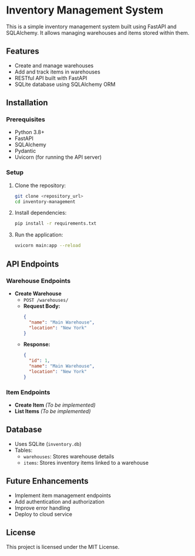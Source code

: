 # Inventory Management System

This is a simple inventory management system built using FastAPI and SQLAlchemy. It allows managing warehouses and items stored within them.

## Features
- Create and manage warehouses
- Add and track items in warehouses
- RESTful API built with FastAPI
- SQLite database using SQLAlchemy ORM

## Installation

### Prerequisites
- Python 3.8+
- FastAPI
- SQLAlchemy
- Pydantic
- Uvicorn (for running the API server)

### Setup
1. Clone the repository:
   ```sh
   git clone <repository_url>
   cd inventory-management
   ```
2. Install dependencies:
   ```sh
   pip install -r requirements.txt
   ```
3. Run the application:
   ```sh
   uvicorn main:app --reload
   ```

## API Endpoints

### Warehouse Endpoints
- **Create Warehouse**
  - `POST /warehouses/`
  - **Request Body:**
    ```json
    {
      "name": "Main Warehouse",
      "location": "New York"
    }
    ```
  - **Response:**
    ```json
    {
      "id": 1,
      "name": "Main Warehouse",
      "location": "New York"
    }
    ```

### Item Endpoints
- **Create Item** *(To be implemented)*
- **List Items** *(To be implemented)*

## Database
- Uses SQLite (`inventory.db`)
- Tables:
  - `warehouses`: Stores warehouse details
  - `items`: Stores inventory items linked to a warehouse

## Future Enhancements
- Implement item management endpoints
- Add authentication and authorization
- Improve error handling
- Deploy to cloud service

## License
This project is licensed under the MIT License.

